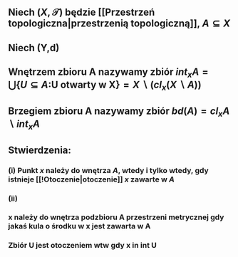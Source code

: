 ## Niech $(X,\mathcal{T})$ będzie [[Przestrzeń topologiczna|przestrzenią topologiczną]], $A\subseteq X$ 
## Niech (Y,d)
## **Wnętrzem zbioru** A nazywamy zbiór $int_{x}A=\bigcup\{U\subseteq A:$U otwarty w X$\}=X\backslash(cl_x(X\backslash A))$ 
## **Brzegiem zbioru** A nazywamy zbiór $bd(A)=cl_xA\backslash int_xA$
## **Stwierdzenia**: 
### (i) Punkt $x$ należy do wnętrza $A$, wtedy i tylko wtedy, gdy istnieje [[!Otoczenie|otoczenie]] $x$ zawarte w $A$
### (ii) 
### x należy do wnętrza podzbioru A przestrzeni metrycznej gdy jakaś kula o środku w x jest zawarta w A
### Zbiór U jest otoczeniem wtw gdy x in int U
